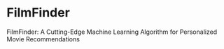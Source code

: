 # FilmFinder
FilmFinder: A Cutting-Edge Machine Learning Algorithm for Personalized Movie Recommendations
